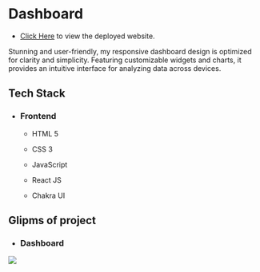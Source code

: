 
# Dashboard 
* [Click Here](https://fitbeo.vercel.app/) to view the deployed website.

<p>
Stunning and user-friendly, my responsive dashboard design is optimized for clarity and simplicity. Featuring customizable widgets and charts, it provides an intuitive interface for analyzing data across devices.
</p>

## Tech Stack
 - ### Frontend 
   * HTML 5

   * CSS 3

   * JavaScript

   * React JS

   * Chakra UI

 ## Glipms of project
   - ### Dashboard 
<img src="https://i.imgur.com/ePZZDDd.png" />
